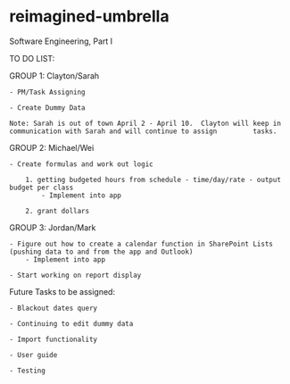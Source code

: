 # reimagined-umbrella
Software Engineering, Part I

TO DO LIST:

GROUP 1: Clayton/Sarah

    - PM/Task Assigning
    
    - Create Dummy Data
    
    Note: Sarah is out of town April 2 - April 10.  Clayton will keep in communication with Sarah and will continue to assign         tasks.  


GROUP 2: Michael/Wei

    - Create formulas and work out logic
    
        1. getting budgeted hours from schedule - time/day/rate - output budget per class
            - Implement into app
            
        2. grant dollars 


GROUP 3: Jordan/Mark

    - Figure out how to create a calendar function in SharePoint Lists (pushing data to and from the app and Outlook)
        - Implement into app
        
    - Start working on report display


Future Tasks to be assigned:

    - Blackout dates query
    
    - Continuing to edit dummy data
    
    - Import functionality
    
    - User guide
    
    - Testing
